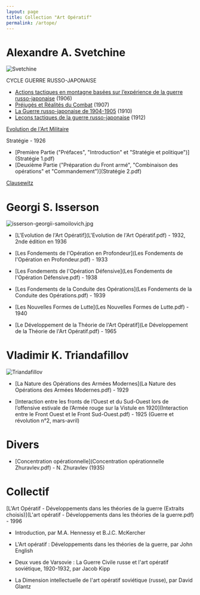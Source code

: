```yaml
---
layout: page
title: Collection "Art Opératif"
permalink: /artope/
---
```





# Alexandre A. Svetchine

![Svetchine](svechin.jpg)

CYCLE GUERRE RUSSO-JAPONAISE
- [Actions tactiques en montagne basées sur l’expérience de la guerre russo-japonaise](TacMont.pdf) (1906)
- [Préjugés et Réalités du Combat](Prérécom.pdf) (1907)
- [La Guerre russo-japonaise de 1904-1905](GuerreRUJAP.pdf) (1910)
- [Leçons tactiques de la guerre russo-japonaise](LecTacRUJAP.pdf) (1912)

[Evolution de l'Art Militaire](evoartmil.md)

Stratégie - 1926
  - [Première Partie ("Préfaces", "Introduction" et "Stratégie et politique")](Stratégie 1.pdf)
  - [Deuxième Partie ("Préparation du Front armé", "Combinaison des opérations" et "Commandement")](Stratégie 2.pdf)

[Clausewitz](BioClausewitz.pdf)



# Georgi S. Isserson 

![isserson-georgii-samoilovich.jpg](isserson-georgii-samoilovich.jpg) 


- [L'Evolution de l'Art Opératif](L'Evolution de l'Art Opératif.pdf) - 1932, 2nde édition en 1936


- [Les Fondements de l'Opération en Profondeur](Les Fondements de l'Opération en Profondeur.pdf) - 1933


- [Les Fondements de l'Opération Défensive](Les Fondements de l'Opération Défensive.pdf) - 1938

- [Les Fondements de la Conduite des Opérations](Les Fondements de la Conduite des Opérations.pdf) - 1939

- [Les Nouvelles Formes de Lutte](Les Nouvelles Formes de Lutte.pdf) - 1940

- [Le Développement de la Théorie de l'Art Opératif](Le Développement de la Théorie de l'Art Opératif.pdf) - 1965

# Vladimir K. Triandafillov

![Triandafillov](Triandafillov.jpg)

- [La Nature des Opérations des Armées Modernes](La Nature des Opérations des Armées Modernes.pdf) - 1929

- [Interaction entre les fronts de l’Ouest et du Sud-Ouest lors de l’offensive estivale de l’Armée rouge sur la Vistule en 1920](Interaction entre le Front Ouest et le Front Sud-Ouest.pdf) - 1925 (Guerre et révolution n°2, mars-avril)


# Divers

- [Concentration opérationnelle](Concentration opérationnelle Zhuravlev.pdf) - N. Zhuravlev (1935)




# Collectif 

[L'Art Opératif - Développements dans les théories de la guerre (Extraits choisis)](L'art opératif - Développements dans les théories de la guerre.pdf) - 1996

- Introduction, par M.A. Hennessy et B.J.C. McKercher

- L'Art opératif : Développements dans les théories de la guerre, par John English

- Deux vues de Varsovie : La Guerre Civile russe et l'art opératif soviétique, 1920-1932, par Jacob Kipp

- La Dimension intellectuelle de l'art opératif soviétique (russe), par David Glantz



